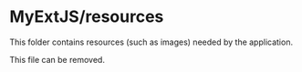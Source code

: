 # MyExtJS/resources

This folder contains resources (such as images) needed by the application. 

This file can be removed.
